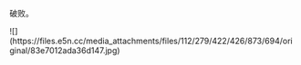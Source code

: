<p>破败。</p>
![](https://files.e5n.cc/media_attachments/files/112/279/422/426/873/694/original/83e7012ada36d147.jpg)